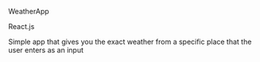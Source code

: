 WeatherApp

React.js 

Simple app that gives you the exact weather from a specific place that the user enters as an input
